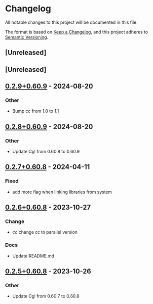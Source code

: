 # Changelog
All notable changes to this project will be documented in this file.

The format is based on [Keep a Changelog](https://keepachangelog.com/en/1.0.0/),
and this project adheres to [Semantic Versioning](https://semver.org/spec/v2.0.0.html).

## [Unreleased]

## [Unreleased]

## [0.2.9+0.60.9](https://github.com/Maroon502/cgl-src/compare/v0.2.8+0.60.9...v0.2.9+0.60.9) - 2024-08-20

### Other
- Bump cc from 1.0 to 1.1

## [0.2.8+0.60.9](https://github.com/Maroon502/clp-src/compare/v0.2.7+0.60.8...v0.2.8+0.60.9) - 2024-08-20

### Other
- Update Cgl from 0.60.8 to 0.60.9

## [0.2.7+0.60.8](https://github.com/Maroon502/cgl-src/compare/v0.2.6+0.60.8...v0.2.7+0.60.8) - 2024-04-11

### Fixed
- add more flag when linking libraries from system

## [0.2.6+0.60.8](https://github.com/Maroon502/cgl-src/compare/v0.2.5+0.60.8...v0.2.6+0.60.8) - 2023-10-27

### Change
- *cc* change cc to parallel version

### Docs
- Update README.md

## [0.2.5+0.60.8](https://github.com/Maroon502/cgl-src/compare/v0.2.4+0.60.7...v0.2.5+0.60.8) - 2023-10-26

### Other
- Update Cgl from 0.60.7 to 0.60.8

